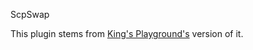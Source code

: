ScpSwap

This plugin stems from [King's Playground's](github.com/kingsplayground/SCPSwap) version of it.
